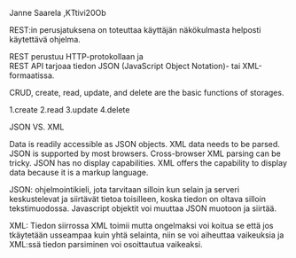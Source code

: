 Janne Saarela ,KTtivi20Ob

REST:in perusjatuksena on toteuttaa käyttäjän näkökulmasta helposti käytettävä ohjelma.

REST perustuu  HTTP-protokollaan ja  
REST API tarjoaa tiedon JSON (JavaScript Object Notation)- tai XML-formaatissa.   

 CRUD,
 create, read, update, and delete
are the basic functions of storages.  

1.create
2.read
3.update
4.delete

JSON                     VS.                  XML

Data is readily accessible as JSON objects.	  XML data needs to be parsed.
JSON is supported by most browsers.	          Cross-browser XML parsing can be tricky.
JSON has no display capabilities.	            XML offers the capability to display data because it is a markup language.


JSON:
 ohjelmointikieli, jota tarvitaan silloin kun selain ja serveri keskustelevat ja siirtävät tietoa toisilleen, koska tiedon on oltava silloin tekstimuodossa. 
Javascript objektit voi muuttaa JSON muotoon ja siirtää.

XML: Tiedon siirrossa XML toimii mutta ongelmaksi voi koitua se että jos tkäytetään usseampaa kuin yhtä selainta, 
niin se voi aiheuttaa vaikeuksia ja XML:ssä tiedon parsiminen voi osoittautua vaikeaksi.
